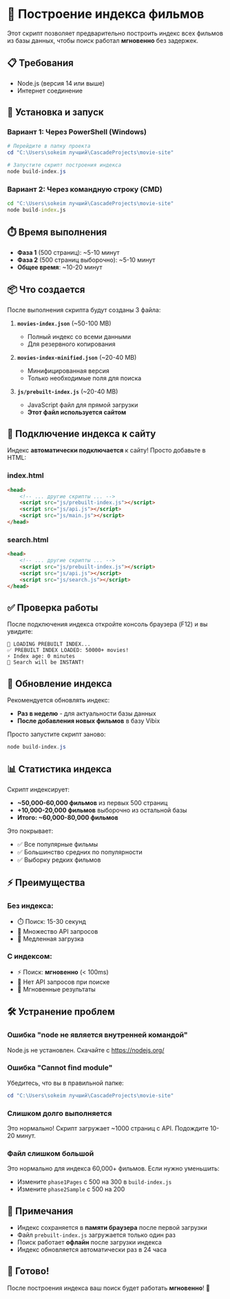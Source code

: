 # 🚀 Построение индекса фильмов

Этот скрипт позволяет предварительно построить индекс всех фильмов из базы данных, чтобы поиск работал **мгновенно** без задержек.

## 📋 Требования

- Node.js (версия 14 или выше)
- Интернет соединение

## 🔧 Установка и запуск

### Вариант 1: Через PowerShell (Windows)

```powershell
# Перейдите в папку проекта
cd "C:\Users\sokeim лучший\CascadeProjects\movie-site"

# Запустите скрипт построения индекса
node build-index.js
```

### Вариант 2: Через командную строку (CMD)

```cmd
cd "C:\Users\sokeim лучший\CascadeProjects\movie-site"
node build-index.js
```

## ⏱️ Время выполнения

- **Фаза 1** (500 страниц): ~5-10 минут
- **Фаза 2** (500 страниц выборочно): ~5-10 минут
- **Общее время**: ~10-20 минут

## 📦 Что создается

После выполнения скрипта будут созданы 3 файла:

1. **`movies-index.json`** (~50-100 MB)
   - Полный индекс со всеми данными
   - Для резервного копирования

2. **`movies-index-minified.json`** (~20-40 MB)
   - Минифицированная версия
   - Только необходимые поля для поиска

3. **`js/prebuilt-index.js`** (~20-40 MB)
   - JavaScript файл для прямой загрузки
   - **Этот файл используется сайтом**

## 🎯 Подключение индекса к сайту

Индекс **автоматически подключается** к сайту! Просто добавьте в HTML:

### index.html
```html
<head>
    <!-- ... другие скрипты ... -->
    <script src="js/prebuilt-index.js"></script>
    <script src="js/api.js"></script>
    <script src="js/main.js"></script>
</head>
```

### search.html
```html
<head>
    <!-- ... другие скрипты ... -->
    <script src="js/prebuilt-index.js"></script>
    <script src="js/api.js"></script>
    <script src="js/search.js"></script>
</head>
```

## ✅ Проверка работы

После подключения индекса откройте консоль браузера (F12) и вы увидите:

```
🚀 LOADING PREBUILT INDEX...
✅ PREBUILT INDEX LOADED: 50000+ movies!
⚡ Index age: 0 minutes
🎯 Search will be INSTANT!
```

## 🔄 Обновление индекса

Рекомендуется обновлять индекс:
- **Раз в неделю** - для актуальности базы данных
- **После добавления новых фильмов** в базу Vibix

Просто запустите скрипт заново:
```powershell
node build-index.js
```

## 📊 Статистика индекса

Скрипт индексирует:
- **~50,000-60,000 фильмов** из первых 500 страниц
- **+10,000-20,000 фильмов** выборочно из остальной базы
- **Итого: ~60,000-80,000 фильмов**

Это покрывает:
- ✅ Все популярные фильмы
- ✅ Большинство средних по популярности
- ✅ Выборку редких фильмов

## ⚡ Преимущества

### Без индекса:
- ⏱️ Поиск: 15-30 секунд
- 📡 Множество API запросов
- 🐌 Медленная загрузка

### С индексом:
- ⚡ Поиск: **мгновенно** (< 100ms)
- 🚫 Нет API запросов при поиске
- 🚀 Мгновенные результаты

## 🛠️ Устранение проблем

### Ошибка "node не является внутренней командой"

Node.js не установлен. Скачайте с https://nodejs.org/

### Ошибка "Cannot find module"

Убедитесь, что вы в правильной папке:
```powershell
cd "C:\Users\sokeim лучший\CascadeProjects\movie-site"
```

### Слишком долго выполняется

Это нормально! Скрипт загружает ~1000 страниц с API. Подождите 10-20 минут.

### Файл слишком большой

Это нормально для индекса 60,000+ фильмов. Если нужно уменьшить:
- Измените `phase1Pages` с 500 на 300 в `build-index.js`
- Измените `phase2Sample` с 500 на 200

## 📝 Примечания

- Индекс сохраняется в **памяти браузера** после первой загрузки
- Файл `prebuilt-index.js` загружается только один раз
- Поиск работает **офлайн** после загрузки индекса
- Индекс обновляется автоматически раз в 24 часа

## 🎉 Готово!

После построения индекса ваш поиск будет работать **мгновенно**! 🚀
